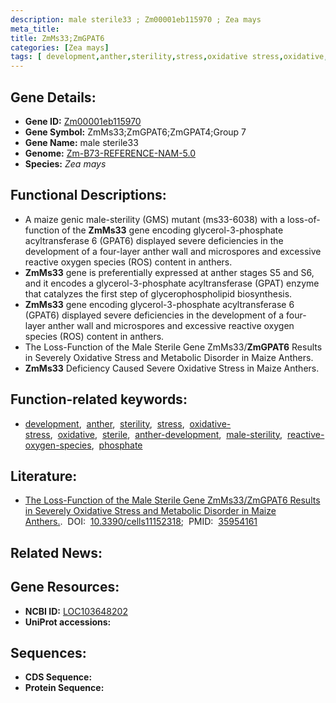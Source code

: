 ```yaml
---
description: male sterile33 ; Zm00001eb115970 ; Zea mays
meta_title:
title: ZmMs33;ZmGPAT6
categories: [Zea mays]
tags: [ development,anther,sterility,stress,oxidative stress,oxidative,sterile,anther development,male sterility,reactive oxygen species,phosphate ]
---
```


## Gene Details:
- **Gene ID:**	[Zm00001eb115970](https://www.maizegdb.org/gene_center/gene/Zm00001eb115970)
- **Gene Symbol:** ZmMs33;ZmGPAT6;ZmGPAT4;Group 7
- **Gene Name:** male sterile33
- **Genome:** [Zm-B73-REFERENCE-NAM-5.0](https://www.maizegdb.org/genome/assembly/Zm-B73-REFERENCE-NAM-5.0)
- **Species:** *Zea mays*

## Functional Descriptions:
   - A maize genic male-sterility (GMS) mutant (ms33-6038) with a loss-of-function of the **ZmMs33** gene encoding glycerol-3-phosphate acyltransferase 6 (GPAT6) displayed severe deficiencies in the development of a four-layer anther wall and microspores and excessive reactive oxygen species (ROS) content in anthers.
   - **ZmMs33** gene is preferentially expressed at anther stages S5 and S6, and it encodes a glycerol-3-phosphate acyltransferase (GPAT) enzyme that catalyzes the first step of glycerophospholipid biosynthesis.
   - **ZmMs33** gene encoding glycerol-3-phosphate acyltransferase 6 (GPAT6) displayed severe deficiencies in the development of a four-layer anther wall and microspores and excessive reactive oxygen species (ROS) content in anthers.
   - The Loss-Function of the Male Sterile Gene ZmMs33/**ZmGPAT6** Results in Severely Oxidative Stress and Metabolic Disorder in Maize Anthers.
   - **ZmMs33** Deficiency Caused Severe Oxidative Stress in Maize Anthers.

## Function-related keywords:
- [development](/tags/development/),&nbsp;&nbsp;[anther](/tags/anther/),&nbsp;&nbsp;[sterility](/tags/sterility/),&nbsp;&nbsp;[stress](/tags/stress/),&nbsp;&nbsp;[oxidative-stress](/tags/oxidative-stress/),&nbsp;&nbsp;[oxidative](/tags/oxidative/),&nbsp;&nbsp;[sterile](/tags/sterile/),&nbsp;&nbsp;[anther-development](/tags/anther-development/),&nbsp;&nbsp;[male-sterility](/tags/male-sterility/),&nbsp;&nbsp;[reactive-oxygen-species](/tags/reactive-oxygen-species/),&nbsp;&nbsp;[phosphate](/tags/phosphate/)

## Literature:
   - [The Loss-Function of the Male Sterile Gene ZmMs33/ZmGPAT6 Results in Severely Oxidative Stress and Metabolic Disorder in Maize Anthers.]( https://www.mdpi.com/2073-4409/11/15/2318).&nbsp;&nbsp;DOI:&nbsp;&nbsp;[10.3390/cells11152318](https://www.mdpi.com/2073-4409/11/15/2318);&nbsp;&nbsp;PMID:&nbsp;&nbsp;[35954161](https://pubmed.ncbi.nlm.nih.gov/35954161/)

## Related News:

## Gene Resources:
- **NCBI ID:**  [LOC103648202](https://www.ncbi.nlm.nih.gov/gene/?term=LOC103648202)
- **UniProt accessions:** [](https://www.uniprot.org/uniprotkb//entry)



## Sequences:
- **CDS Sequence:**
- **Protein Sequence:**
